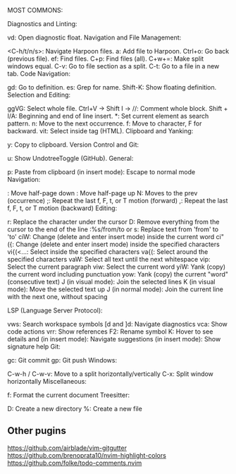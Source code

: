 MOST COMMONS:

Diagnostics and Linting:

<leader>vd: Open diagnostic float.
Navigation and File Management:

<C-h/t/n/s>: Navigate Harpoon files.
<leader>a: Add file to Harpoon.
Ctrl+o: Go back (previous file).
<leader>ef: Find files.
C+p: Find files (all).
C+w+=: Make split windows equal.
C-v: Go to file section as a split.
C-t: Go to a file in a new tab.
Code Navigation:

gd: Go to definition.
<leader>es: Grep for name.
Shift-K: Show floating definition.
Selection and Editing:

ggVG: Select whole file.
Ctrl+V -> Shift I -> //: Comment whole block.
Shift + I/A: Beginning and end of line insert.
*: Set current element as search pattern.
n: Move to the next occurrence.
f<char>: Move to character, F for backward.
vit: Select inside tag (HTML).
Clipboard and Yanking:

<leader>y: Copy to clipboard.
Version Control and Git:

<leader>u: Show UndotreeToggle (GitHub).
General:

<leader>p: Paste from clipboard
<C-c> (in insert mode): Escape to normal mode
Navigation:

<C-d>: Move half-page down
<C-u>: Move half-page up
N: Moves to the prev (occurrence)
;: Repeat the last f, F, t, or T motion (forward)
,: Repeat the last f, F, t, or T motion (backward)
Editing:

r: Replace the character under the cursor
D: Remove everything from the cursor to the end of the line
:%s/from/to or <leader>s: Replace text from 'from' to 'to'
ciW: Change (delete and enter insert mode) inside the current word
ci"({: Change (delete and enter insert mode) inside the specified characters
vi{(<...: Select inside the specified characters
va{(: Select around the specified characters
vaW: Select all text until the next whitespace
vip: Select the current paragraph
viw: Select the current word
yiW: Yank (copy) the current word including punctuation
yow: Yank (copy) the current "word" (consecutive text)
J (in visual mode): Join the selected lines
K (in visual mode): Move the selected text up
J (in normal mode): Join the current line with the next one, without spacing

LSP (Language Server Protocol):

<leader>vws: Search workspace symbols
\[d and \]d: Navigate diagnostics
<leader>vca: Show code actions
<leader>vrr: Show references
<leader>F2: Rename symbol
K: Hover to see details
<C-n> and <C-p> (in insert mode): Navigate suggestions
<C-h> (in insert mode): Show signature help
Git:

<leader>gc: Git commit
<leader>gp: Git push
Windows:

C-w-h / C-w-v: Move to a split horizontally/vertically
C-x: Split window horizontally
Miscellaneous:

<leader>f: Format the current document
Treesitter:

D: Create a new directory
%: Create a new file

## Other pugins

https://github.com/airblade/vim-gitgutter
https://github.com/brenoprata10/nvim-highlight-colors
https://github.com/folke/todo-comments.nvim
